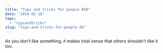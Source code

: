 ```yaml
---
title: "Tips and tricks for people #56"
date: "2014-02-16"
tags: 
  - "tipsandtricks"
slug: "tips-and-tricks-for-people-56"
---
```


As you don't like something, it makes total sense that others shouldn't like it too.
